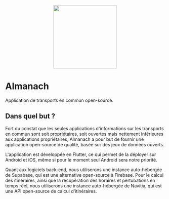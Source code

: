 <div align="center">
  <img height="200" src="https://user-images.githubusercontent.com/29739547/236830745-2ac00685-5708-44ad-8acb-30623e2d3381.svg"  />
</div>

# Almanach

Application de transports en commun open-source.

## Dans quel but ?

Fort du constat que les seules applications d'informations sur les transports en commun sont soit 
propriétaires, soit ouvertes mais nettement inférieures aux applications propriétaires, Almanach 
a pour but de fournir une application open-source de qualité, basée sur des jeux de données ouverts.

L'application est développée en Flutter, ce qui permet de la déployer sur Android et iOS, même si 
pour le moment seul Android sera notre priorité.

Quant aux logiciels back-end, nous utiliserons une instance auto-hébergée de Supabase, qui est une 
alternative open-source à Firebase. Pour le calcul des itinéraires, ainsi que la récupération des 
horaires et pertubations en temps réel, nous utiliserons une instance auto-hébergée de Navitia, 
qui est une API open-source de calcul d'itinéraires.